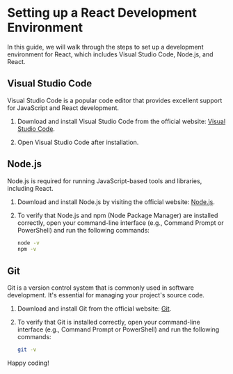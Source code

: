 # Setting up a React Development Environment

In this guide, we will walk through the steps to set up a development environment for React, which includes Visual Studio Code, Node.js, and React.

## Visual Studio Code

Visual Studio Code is a popular code editor that provides excellent support for JavaScript and React development.

1. Download and install Visual Studio Code from the official website: [Visual Studio Code](https://code.visualstudio.com/).

2. Open Visual Studio Code after installation.

## Node.js

Node.js is required for running JavaScript-based tools and libraries, including React.

1. Download and install Node.js by visiting the official website: [Node.js](https://nodejs.org/).

2. To verify that Node.js and npm (Node Package Manager) are installed correctly, open your command-line interface (e.g., Command Prompt or PowerShell) and run the following commands:

   ```sh
   node -v
   npm -v

## Git

Git is a version control system that is commonly used in software development. It's essential for managing your project's source code.

1. Download and install Git from the official website: [Git](https://git-scm.com/).

2. To verify that Git is installed correctly, open your command-line interface (e.g., Command Prompt or PowerShell) and run the following commands:

    ```sh
    git -v

Happy coding!
